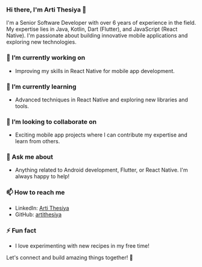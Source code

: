 

### Hi there, I'm Arti Thesiya 👋

I'm a Senior Software Developer with over 6 years of experience in the field. My expertise lies in Java, Kotlin, Dart (Flutter), and JavaScript (React Native). I'm passionate about building innovative mobile applications and exploring new technologies.

### 🔭 I’m currently working on
- Improving my skills in React Native for mobile app development.

### 🌱 I’m currently learning
- Advanced techniques in React Native and exploring new libraries and tools.

### 👯 I’m looking to collaborate on
- Exciting mobile app projects where I can contribute my expertise and learn from others.

### 💬 Ask me about
- Anything related to Android development, Flutter, or React Native. I'm always happy to help!

### 📫 How to reach me
- LinkedIn: [Arti Thesiya](https://www.linkedin.com/in/arti-thesiya-30230615a/)
- GitHub: [artithesiya](https://github.com/artithesiya)

### ⚡ Fun fact
- I love experimenting with new recipes in my free time!

Let's connect and build amazing things together! 🚀

